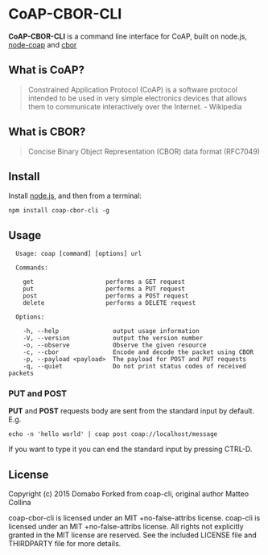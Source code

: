 CoAP-CBOR-CLI
============================

__CoAP-CBOR-CLI__ is a command line interface for CoAP, built on node.js,
[node-coap](http://github.com/mcollina/node-coap) and [cbor](https://www.npmjs.com/package/cbor)

What is CoAP?
----------------------------

> Constrained Application Protocol (CoAP) is a software protocol
intended to be used in very simple electronics devices that allows them
to communicate interactively over the Internet. -  Wikipedia

What is CBOR?
----------------------------

> Concise Binary Object Representation (CBOR) data format (RFC7049)


Install
----------------------------

Install [node.js](http://nodejs.org), and then from a terminal:
```
npm install coap-cbor-cli -g
```

Usage
----------------------------

```
  Usage: coap [command] [options] url

  Commands:

    get                    performs a GET request
    put                    performs a PUT request
    post                   performs a POST request
    delete                 performs a DELETE request

  Options:

    -h, --help               output usage information
    -V, --version            output the version number
    -o, --observe            Observe the given resource
    -c, --cbor               Encode and decode the packet using CBOR
    -p, --payload <payload>  The payload for POST and PUT requests
    -q, --quiet              Do not print status codes of received packets
```

### PUT and POST

__PUT__ and __POST__ requests body are sent from the standard
input by default. E.g.
```
echo -n 'hello world' | coap post coap://localhost/message
```

If you want to type it you can end the standard input by pressing
CTRL-D.

License
----------------------------

Copyright (c) 2015 Domabo
Forked from coap-cli, original author Matteo Collina

coap-cbor-cli is licensed under an MIT +no-false-attribs license.
coap-cli is licensed under an MIT +no-false-attribs license.
All rights not explicitly granted in the MIT license are reserved.
See the included LICENSE file and THIRDPARTY file for more details.
